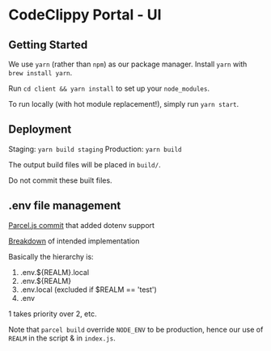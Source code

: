 # CodeClippy Portal - UI

## Getting Started

We use `yarn` (rather than `npm`) as our package manager. Install `yarn` with `brew install yarn`.

Run `cd client && yarn install` to set up your `node_modules`.

To run locally (with hot module replacement!), simply run `yarn start`.

## Deployment

Staging: `yarn build staging`
Production: `yarn build`

The output build files will be placed in `build/`.

Do not commit these built files.

## .env file management

[Parcel.js commit](https://github.com/parcel-bundler/parcel/pull/258/files/bb4f1e62b4948c59983a730262d6938497e4c365) that added dotenv support

[Breakdown](https://github.com/bkeepers/dotenv#what-other-env-files-can-i-use) of intended implementation 

Basically the hierarchy is:
1) .env.${REALM}.local
2) .env.${REALM}
3) .env.local (excluded if $REALM == 'test')
4) .env

1 takes priority over 2, etc.

Note that `parcel build` override `NODE_ENV` to be production, hence our use of `REALM` in the script & in `index.js`.
